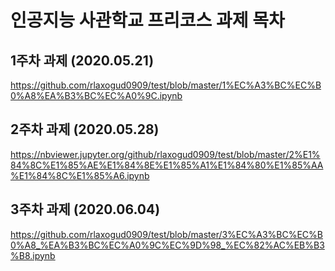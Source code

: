 # 인공지능 사관학교 프리코스 과제 목차

## 1주차 과제 (2020.05.21)
https://github.com/rlaxogud0909/test/blob/master/1%EC%A3%BC%EC%B0%A8%EA%B3%BC%EC%A0%9C.ipynb

## 2주차 과제 (2020.05.28)
https://nbviewer.jupyter.org/github/rlaxogud0909/test/blob/master/2%E1%84%8C%E1%85%AE%E1%84%8E%E1%85%A1%E1%84%80%E1%85%AA%E1%84%8C%E1%85%A6.ipynb

## 3주차 과제 (2020.06.04)
https://github.com/rlaxogud0909/test/blob/master/3%EC%A3%BC%EC%B0%A8_%EA%B3%BC%EC%A0%9C%EC%9D%98_%EC%82%AC%EB%B3%B8.ipynb
